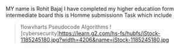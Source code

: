 MY name is Rohit Bajaj 
I have completed my higher educatiion form intermediate board
this is Homme submissionn Task 
which include
> flowvharts
> Pseudocode
> Algorithms
![cybersecurity]https://learn.g2.com/hs-fs/hubfs/iStock-1185245180.jpg?width=4206&name=iStock-1185245180.jpg
